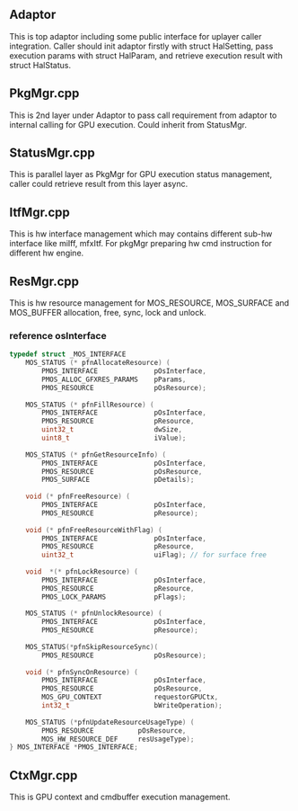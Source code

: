 ## Adaptor
This is top adaptor including some public interface for uplayer caller integration.
Caller should init adaptor firstly with struct HalSetting, pass execution params with struct HalParam, and retrieve execution result with struct HalStatus.

## PkgMgr.cpp
This is 2nd layer under Adaptor to pass call requirement from adaptor to internal calling for GPU execution. Could inherit from StatusMgr.

## StatusMgr.cpp
This is parallel layer as PkgMgr for GPU execution status management, caller could retrieve result from this layer async.

## ItfMgr.cpp
This is hw interface management which may contains different sub-hw interface like miIff, mfxItf. For pkgMgr preparing hw cmd instruction for different hw engine.

## ResMgr.cpp
This is hw resource management for MOS_RESOURCE, MOS_SURFACE and MOS_BUFFER allocation, free, sync, lock and unlock.

### reference osInterface
```cpp
typedef struct _MOS_INTERFACE
    MOS_STATUS (* pfnAllocateResource) (
        PMOS_INTERFACE              pOsInterface,
        PMOS_ALLOC_GFXRES_PARAMS    pParams,
        PMOS_RESOURCE               pOsResource);
        
    MOS_STATUS (* pfnFillResource) (
        PMOS_INTERFACE              pOsInterface,
        PMOS_RESOURCE               pResource,
        uint32_t                    dwSize,
        uint8_t                     iValue);
        
    MOS_STATUS (* pfnGetResourceInfo) (
        PMOS_INTERFACE              pOsInterface,
        PMOS_RESOURCE               pOsResource,
        PMOS_SURFACE                pDetails);
        
    void (* pfnFreeResource) (
        PMOS_INTERFACE              pOsInterface,
        PMOS_RESOURCE               pResource);
        
    void (* pfnFreeResourceWithFlag) (
        PMOS_INTERFACE              pOsInterface,
        PMOS_RESOURCE               pResource,
        uint32_t                    uiFlag); // for surface free
        
    void  *(* pfnLockResource) (
        PMOS_INTERFACE              pOsInterface,
        PMOS_RESOURCE               pResource,
        PMOS_LOCK_PARAMS            pFlags);
        
    MOS_STATUS (* pfnUnlockResource) (
        PMOS_INTERFACE              pOsInterface,
        PMOS_RESOURCE               pResource);
        
    MOS_STATUS(*pfnSkipResourceSync)(
        PMOS_RESOURCE               pOsResource);
        
    void (* pfnSyncOnResource) (
        PMOS_INTERFACE              pOsInterface,
        PMOS_RESOURCE               pOsResource,
        MOS_GPU_CONTEXT             requestorGPUCtx,
        int32_t                     bWriteOperation);
        
    MOS_STATUS (*pfnUpdateResourceUsageType) (
        PMOS_RESOURCE           pOsResource,
        MOS_HW_RESOURCE_DEF     resUsageType);
} MOS_INTERFACE *PMOS_INTERFACE;
```

## CtxMgr.cpp
This is GPU context and cmdbuffer execution management.
